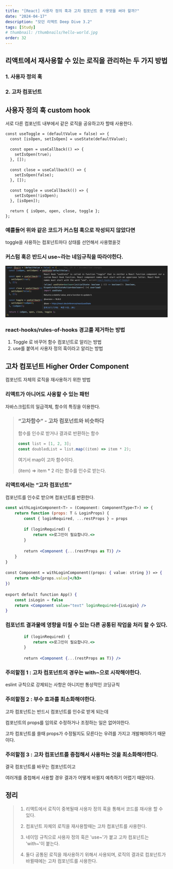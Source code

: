 ```yaml
---
title: "[React] 사용자 정의 훅과 고차 컴포넌트 중 무엇을 써야 할까?"
date: "2024-04-17"
description: "모던 리액트 Deep Dive 3.2"
tags: [Study]
# thumbnail: /thumbnails/hello-world.jpg
order: 32
---
```


## 리액트에서 재사용할 수 있는 로직을 관리하는 두 가지 방법

### 1. 사용자 정의 훅

### 2. 고차 컴포넌트

## 사용자 정의 훅 custom hook

서로 다른 컴포넌트 내부에서 같은 로직을 공유하고자 할때 사용한다.

```tsx
const useToggle = (defaultValue = false) => {
  const [isOpen, setIsOpen] = useState(defaultValue);

  const open = useCallback(() => {
    setIsOpen(true);
  }, []);

  const close = useCallback(() => {
    setIsOpen(false);
  }, []);

  const toggle = useCallback(() => {
    setIsOpen(!isOpen);
  }, [isOpen]);

  return { isOpen, open, close, toggle };
};
```

### 예를들어 위와 같은 코드가 커스텀 훅으로 작성되지 않았다면

toggle을 사용하는 컴포넌트마다 상태를 선언해서 사용했을것

### 커스텀 훅은 반드시 use~라는 네임규칙을 따라야한다.

<img src="./react-deepdive-3.2-1.png" alt="example code" />

### react-hooks/rules-of-hooks 경고를 제거하는 방법

1. Toggle 로 바꾸어 함수 컴포넌트로 알리는 방법
2. use를 붙여서 사용자 정의 훅이라고 알리는 방법

## 고차 컴포넌트 Higher Order Component

컴포넌트 자체의 로직을 재사용하기 위한 방법

### 리액트가 아니어도 사용할 수 있는 패턴

자바스크립트의 일급객체, 함수의 특징을 이용한다.

> ### “고차함수” - 고차 컴포넌트와 비슷하다
>
> 함수를 인수로 받거나 결과로 반환하는 함수
>
> ```jsx
> const list = [1, 2, 3];
> const doubledList = list.map((item) => item * 2);
> ```
>
> 여기서 map이 고차 함수이다.
>
> (item) => item \* 2 라는 함수를 인수로 받는다.

### 리액트에서는 “고차 컴포넌트”

컴포넌트를 인수로 받으며 컴포넌트를 반환한다.

```jsx
const withLoginComponent<T> = (Component: ComponentType<T>) => {
	return function (props: T & LoginProps) {
		const { loginRequired, ...restProps } = props

		if (loginRequired) {
			return <>로그인이 필요합니다.<>
		}

		return <Component {...(restProps as T)} />
	}
}

const Component = withLoginComponent((props: { value: string }) => {
	return <h3>{props.value}</h3>
})

export default function App() {
	const isLogin = false
	return <Component value="text" loginRequired={isLogin} />
}
```

### 컴포넌트 결과물에 영향을 미칠 수 있는 다른 공통된 작업을 처리 할 수 있다.

```jsx
		if (loginRequired) {
			return <>로그인이 필요합니다.<>
		}

		return <Component {...(restProps as T)} />
```

### 주의할점 1 : 고차 컴포넌트의 경우는 with~으로 시작해야한다.

eslint 규칙으로 강제되는 사항은 아니지만 통상적인 코딩규칙

### 주의할점 2 : 부수 효과를 최소화해야한다.

고차 컴포넌트는 반드시 컴포넌트를 인수로 받게 되는데

컴포넌트의 props를 임의로 수정하거나 조정하는 일은 없어야한다.

고차 컴포넌트를 쓸때 props가 수정될지도 모른다는 우려를 가지고 개발해야하기 때문이다.

### 주의할점 3 : 고차 컴포넌트를 중첩해서 사용하는 것을 최소화해야한다.

결국 컴포넌트를 바꾸는 컴포넌트이고

여러개를 중첩해서 사용할 경우 결과가 어떻게 바뀔지 예측하기 어렵기 때문이다.

## 정리

> 1.  리액트에서 로직이 중복될때 사용자 정의 훅을 통해서 코드를 재사용 할 수 있다.
>
> 2.  컴포넌트 자체의 로직을 재사용할때는 고차 컴포넌트를 사용한다.
>
> 3.  네이밍 규칙으로 사용자 정의 훅은 'use~'가 붙고 고차 컴포넌트는 'with~'이 붙는다.
>
> 4.  둘다 공통된 로직을 재사용하기 위해서 사용되며, 로직의 결과로 컴포넌트가 바뀔때에는 고차 컴포넌트를 사용한다.
